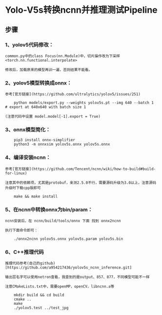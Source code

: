 # Yolo-V5s转换ncnn并推理测试Pipeline


## 步骤

### 1、yolov5代码修改：

    common.py中的class Focus(nn.Module)中，切片操作改为下采样<torch.nn.functional.interpolate>
    
    修改后，加载原来的模型再训一遍，否则结果不能看。
    
    
### 2、yolov5模型转换成onnx：

    参考[官方链接](https://github.com/ultralytics/yolov5/issues/251)
```   
    python models/export.py --weights yolov5s.pt --img 640 --batch 1  # export at 640x640 with batch size 1
```   
    (注意代码中设置 model.model[-1].export = True)
    
    
### 3、onnx模型简化：
```   
    pip3 install onnx-simplifier
    python3 -m onnxsim yolov5s.onnx yolov5s.onnx
```   
    
    
### 4、编译安装ncnn：

    参考[官方链接](https://github.com/Tencent/ncnn/wiki/how-to-build#build-for-linux)
    
    注意其中的依赖项，尤其是protobuf，亲测2.5.0不行，需要源码升级为3.0以上，注意源码升级时下载cpp版即可
```   
    make && make install
```   
    
    
### 5、在ncnn中转换onnx为bin/param：
    
    ncnn安装后，在 ncnn/build/tools/onnx 下面 找到 onnx2ncnn
    
    执行下面命令即可：
```
    ./onnx2ncnn yolov5s.onnx yolov5s.param yolov5s.bin
```


### 6、C++推理代码

    推理代码参考(自己的github)[https://github.com/a954217436/yolov5s_ncnn_inference.git]
    
    输出层名字可以使用netron查看，我查到的是output、857、877，不同模型可能不一样
    
    注意CMakeLists.txt中，需要openMP，openCV，libncnn.a等
    
```
    mkdir build && cd build
    cmake ..
    make
    ./yolov5.test ../test_jpg
```
    
    
    

        




